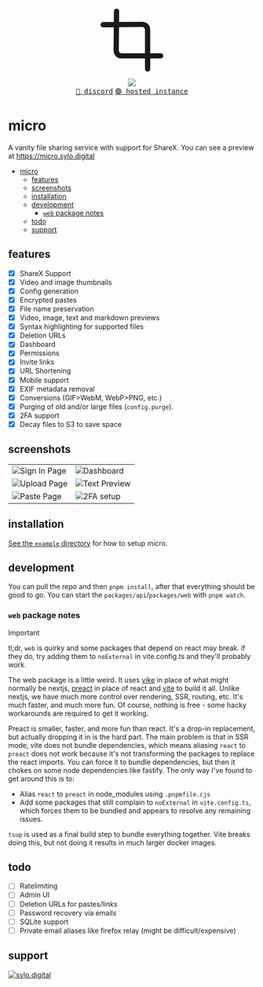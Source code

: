 <p align="center">
   <svg xmlns="http://www.w3.org/2000/svg" width="128" height="128" viewBox="0 0 24 24" fill="none" stroke="currentColor" stroke-width="2" stroke-linecap="round" stroke-linejoin="round" class="mr-2 text-primary">
      <path d="M6.13 1L6 16a2 2 0 0 0 2 2h15"></path>
      <path d="M1 6.13L16 6a2 2 0 0 1 2 2v15"></path>
   </svg>
</p>

<p align="center">
  <img src="https://skillicons.dev/icons?i=vite,tailwind,nest,typescript,docker,graphql" />
  <br/>
  <a href="https://discord.gg/VDMX6VQRZm"><kbd>🔵 discord</kbd></a> <a href="https://micro.sylo.digital"><kbd>🟣 hosted instance</kbd></a>
</p>

# micro

A vanity file sharing service with support for ShareX. You can see a preview at https://micro.sylo.digital

- [micro](#micro)
  - [features](#features)
  - [screenshots](#screenshots)
  - [installation](#installation)
  - [development](#development)
    - [`web` package notes](#web-package-notes)
  - [todo](#todo)
  - [support](#support)

## features

- [x] ShareX Support
- [x] Video and image thumbnails
- [x] Config generation
- [x] Encrypted pastes
- [x] File name preservation
- [x] Video, image, text and markdown previews
- [x] Syntax highlighting for supported files
- [x] Deletion URLs
- [x] Dashboard
- [x] Permissions
- [x] Invite links
- [x] URL Shortening
- [x] Mobile support
- [x] EXIF metadata removal
- [x] Conversions (GIF>WebM, WebP>PNG, etc.)
- [x] Purging of old and/or large files (`config.purge`).
- [x] 2FA support
- [X] Decay files to S3 to save space 

## screenshots

<table>
  <tr>
    <td><img src="https://i.imgur.com/YN5WXpz.png" title="Sign In Page" alt="Sign In Page"></td>
    <td><img src="https://i.imgur.com/lw0FlYR.png" title="Dashboard" alt="Dashboard"></td>
   </tr> 
  </tr>
  <tr>
    <td><img src="https://i.imgur.com/ybu4B8I.png" title="Upload Page" alt="Upload Page"></td>
    <td><img src="https://i.imgur.com/Ij7PElj.png" title="Text Preview" alt="Text Preview"></td>
   </tr> 
  </tr>
  <tr>
    <td><img src="https://i.imgur.com/1KUrtVf.png" title="Paste Page" alt="Paste Page"></td>
    <td><img src="https://i.imgur.com/GYaEcKy.png" title="2FA setup" alt="2FA setup"></td>
  </tr>
</table>

## installation

[See the `example` directory](./example) for how to setup micro.

## development

You can pull the repo and then `pnpm install`, after that everything should be good to go. You can start the `packages/api`/`packages/web` with `pnpm watch`.

### `web` package notes

> [!IMPORTANT]
> tl;dr, `web` is quirky and some packages that depend on react may break. if they do, try adding them to `noExternal` in vite.config.ts and they'll probably work.

The web package is a little weird. It uses [vike](https://vike.dev) in place of what might normally be nextjs, [preact](https://preactjs.com) in place of react and [vite](https://vitejs.dev) to build it all. Unlike nextjs, we have much more control over rendering, SSR, routing, etc. It's much faster, and much more fun. Of course, nothing is free - some hacky workarounds are required to get it working.

Preact is smaller, faster[,](https://tenor.com/view/26464591) and more fun than react. It's a drop-in replacement, but actually dropping it in is the hard part. The main problem is that in SSR mode, vite does not bundle dependencies, which means aliasing `react` to `preact` does not work because it's not transforming the packages to replace the react imports. You can force it to bundle dependencies, but then it chokes on some node dependencies like fastify. The only way I've found to get around this is to:

- Alias `react` to `preact` in node_modules using `.pnpmfile.cjs`
- Add some packages that still complain to `noExternal` in `vite.config.ts`, which forces them to be bundled and appears to resolve any remaining issues.

`tsup` is used as a final build step to bundle everything together. Vite breaks doing this, but not doing it results in much larger docker images.

## todo

- [ ] Ratelimiting
- [ ] Admin UI
- [ ] Deletion URLs for pastes/links
- [ ] Password recovery via emails
- [ ] SQLite support
- [ ] Private email aliases like firefox relay (might be difficult/expensive)

## support

<a href="https://discord.gg/VDMX6VQRZm" target="__blank">
  <img src="https://discordapp.com/api/guilds/778444719553511425/widget.png?style=banner2" alt="sylo.digital"/>
</a>
